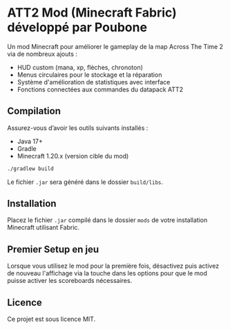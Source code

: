 # ATT2 Mod (Minecraft Fabric) développé par Poubone

Un mod Minecraft pour améliorer le gameplay de la map Across The Time 2 via de nombreux ajouts :
- HUD custom (mana, xp, flèches, chronoton)
- Menus circulaires pour le stockage et la réparation
- Système d'amélioration de statistiques avec interface
- Fonctions connectées aux commandes du datapack ATT2

## Compilation

Assurez-vous d’avoir les outils suivants installés :
- Java 17+
- Gradle
- Minecraft 1.20.x (version cible du mod)

```bash
./gradlew build
```

Le fichier `.jar` sera généré dans le dossier `build/libs`.

## Installation

Placez le fichier `.jar` compilé dans le dossier `mods` de votre installation Minecraft utilisant Fabric.

## Premier Setup en jeu

Lorsque vous utilisez le mod pour la première fois, désactivez puis activez de nouveau l'affichage via la touche dans les options pour que le mod puisse activer les scoreboards nécessaires.

## Licence

Ce projet est sous licence MIT.
